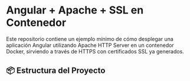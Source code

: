 # Angular + Apache + SSL en Contenedor

Este repositorio contiene un ejemplo mínimo de cómo desplegar una aplicación Angular utilizando Apache HTTP Server en un contenedor Docker, sirviendo a través de HTTPS con certificados SSL ya generados.

## 📦 Estructura del Proyecto

